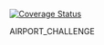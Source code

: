 <a href='https://coveralls.io/github/knowerlittle/airport_challenge?branch=master'><img src='https://coveralls.io/repos/github/knowerlittle/airport_challenge/badge.svg?branch=master' alt='Coverage Status' /></a>

AIRPORT_CHALLENGE
